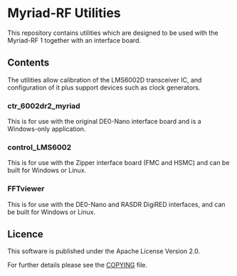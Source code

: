 # Myriad-RF Utilities

This repository contains utilities which are designed to be used with the Myriad-RF 1 together with an interface board.

## Contents

The utilities allow calibration of the LMS6002D transceiver IC, and configuration of it plus support devices such as clock generators.

### ctr_6002dr2_myriad

This is for use with the original DE0-Nano interface board and is a Windows-only application.

### control_LMS6002

This is for use with the Zipper interface board (FMC and HSMC) and can be built for Windows or Linux.

### FFTviewer

This is for use with the DE0-Nano and RASDR DigiRED interfaces, and can be built for Windows or Linux.

Licence
-------

This software is published under the Apache License Version 2.0.

For further details please see the [COPYING](https://raw.github.com/myriadrf/myriadrf-utils/master/COPYING) file.
